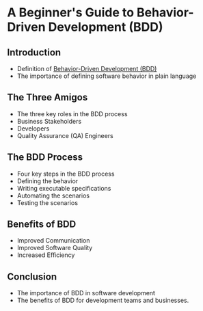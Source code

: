 # A Beginner's Guide to Behavior-Driven Development (BDD)

## Introduction

- Definition of [Behavior-Driven Development (BDD)](https://medium.com/@ubf16371/discover-the-key-roles-process-and-benefits-of-bdd-in-software-development-b81ac411b598)
- The importance of defining software behavior in plain language

## The Three Amigos

- The three key roles in the BDD process
- Business Stakeholders
- Developers
- Quality Assurance (QA) Engineers

## The BDD Process

- Four key steps in the BDD process
- Defining the behavior
- Writing executable specifications
- Automating the scenarios
- Testing the scenarios

## Benefits of BDD

- Improved Communication
- Improved Software Quality
- Increased Efficiency

## Conclusion

- The importance of BDD in software development
- The benefits of BDD for development teams and businesses.